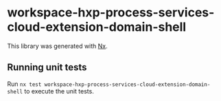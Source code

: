 # workspace-hxp-process-services-cloud-extension-domain-shell

This library was generated with [Nx](https://nx.dev).

## Running unit tests

Run `nx test workspace-hxp-process-services-cloud-extension-domain-shell` to execute the unit tests.

